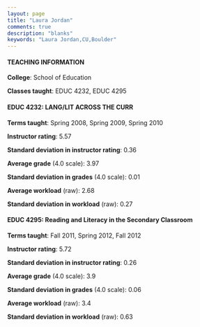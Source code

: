 ```yaml
---
layout: page
title: "Laura Jordan" 
comments: true
description: "blanks"
keywords: "Laura Jordan,CU,Boulder"
---
```

<head>
<script src="https://ajax.googleapis.com/ajax/libs/jquery/2.1.3/jquery.min.js"></script>
<script src="https://dl.dropboxusercontent.com/s/pc42nxpaw1ea4o9/highcharts.js?dl=0"></script>
<!-- <script src="../assets/js/highcharts.js"></script> -->
<style type="text/css">@font-face {
	font-family: "Bebas Neue";
	src: url(https://www.filehosting.org/file/details/544349/BebasNeue Regular.otf) format("opentype");
	}
	h1.Bebas { 
		font-family: "Bebas Neue", Verdana, Tahoma;
	}
</style>
</head>
	   
#### TEACHING INFORMATION

**College**: School of Education

**Classes taught**: EDUC 4232, EDUC 4295

#### EDUC 4232: LANG/LIT ACROSS THE CURR

**Terms taught**: Spring 2008, Spring 2009, Spring 2010

**Instructor rating**: 5.57

**Standard deviation in instructor rating**: 0.36

**Average grade** (4.0 scale): 3.97

**Standard deviation in grades** (4.0 scale): 0.01

**Average workload** (raw): 2.68

**Standard deviation in workload** (raw): 0.27

#### EDUC 4295: Reading and Literacy in the Secondary Classroom

**Terms taught**: Fall 2011, Spring 2012, Fall 2012

**Instructor rating**: 5.72

**Standard deviation in instructor rating**: 0.26

**Average grade** (4.0 scale): 3.9

**Standard deviation in grades** (4.0 scale): 0.06

**Average workload** (raw): 3.4

**Standard deviation in workload** (raw): 0.63

